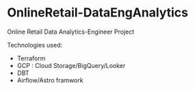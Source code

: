 ﻿# OnlineRetail-DataEngAnalytics

Online Retail Data Analytics-Engineer Project 

Technologies used:

-  Terraform
-  GCP : Cloud Storage/BigQuery/Looker
-  DBT
-  Airflow/Astro framwork

